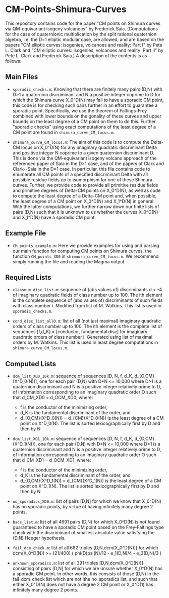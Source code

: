 # CM-Points-Shimura-Curves
This repository contains code for the paper "CM points on Shimura curves via QM-equivariant isogeny volcanoes" by Frederick Saia. (Computations for the case of quaternionic multiplication by the split rational quaternion algebra, i.e. the D=1 elliptic modular case, are allowed, and are based on the papers "CM elliptic curves: isogenies, volcanoes and reality: Part I" by Pete L. Clark and "CM elliptic curves: isogenies, volcanoes and reality: Part II" by Pete L. Clark and Frederick Saia.) A description of the contents is as follows:

## Main Files

- `sporadic_checks.m`: Knowing that there are finitely many pairs (D,N) with D>1 a quaternion discriminant and N a positive integer coprime to D for which the Shimura curve X_0^D(N) may fail to have a sporadic CM point, this code is for checking such pairs further in an effort to guarantee a sporadic point. Specifically, we use the theorem of Faltings-Frey combined with lower bounds on the gonality of these curves and upper bounds on the least degree of a CM point on them to do this. Further "sporadic checks" using exact computations of the least degree of a CM point are found in `shimura_curve_CM_locus.m`. 

- `shimura_curve_CM_locus.m`: The aim of this code is to compute the Delta-CM locus on X_0^D(N) for any imaginary quadratic discriminant Delta and positive integer N coprime to a given quaternion discriminant D. This is done via the QM-equivariant isogeny volcano approach of the referenced paper of Saia in the D>1 case, and of the papers of Clark and Clark--Saia in the D=1 case. In particular, this file contains code to enumerate all CM points of a specified discriminant Delta with all possible residue fields up to isomorphism for one of these Shimura curves. Further, we provide code to provide all primitive residue fields and primitive degrees of Delta-CM points on X_0^D(N), as well as code to compute the least degree of a Delta-CM point and, when possible, the least degree of a CM point on X_0^D(N) and X_1^D(N) in general. With the latter computations, we further narrow down our finite lists of pairs (D,N) such that it is unknown to us whether the curves X_0^D(N) and X_1^D(N) have a sporadic CM point. 

## Example File

- `CM_points_example.m`: Here we provide examples for using and parsing our main function for computing CM points on Shimura curves, the function `CM_points_XD0` in `shimnura_curve_CM_locus.m`. We recommend simply running the file and reading the Magma output.   

## Required Lists

- `classnum_disc_list.m`: sequence of (abs values of) discriminants d < -4 of imaginary quadratic fields of class number up to 100. The ith element is the complete sequence of (abs values of) discriminants of such fields with class number i. Modified from list of M. Watkins. This list is used in `sporadic_checks.m`. 

- `cond_disc_list_allO.m`: list of all (not just maximal) imaginary quadratic orders of class number up to 100. The ith element is the complete list of sequences [f,d_K] = [conductor, fundamental disc] for imaginary quadratic orders of class number i. Generated using list of maximal orders by M. Watkins. This list is used in least degree computations in `shimura_curve_CM_locus.m`. 

## Computed Lists 

- `dcm_list_XD0_10k.m`: sequence of sequences [D, N, f, d_K, d_{O,CM}(X^D_0(N))], one for each pair (D,N) with D*N <= 10,000 where D>1 is a quaternion discriminant and N is a positive integer relatively prime to D, of information corresponding to an imaginary quadratic order O such that d_CM_XD0 = d_OCM_XD0, where:
    - f is the conductor of the minimizing order,
    - d_K is the fundamental discriminant of the order, and
    - d_{O,CM}(X^D_0(N)) = d_{CM}(X^D_0(N)) is the least degree of a CM point on X^D_0(N). The list is sorted lexicographically first by D and then by N
    
- `dcm_list_XD1_10k.m`: sequence of sequences [D, N, f, d_K, d_{O,CM}(X^D_1(N))], one for each pair (D,N) with D*N <= 10,000 where D>1 is a quaternion discriminant and N is a positive integer relatively prime to D, of information corresponding to an imaginary quadratic order O such that d_CM_XD1 = d_OCM_XD1, where:
    - f is the conductor of the minimizing order,
    - d_K is the fundamental discriminant of the order, and
    - d_{O,CM}(X^D_1(N)) = d_{CM}(X^D_1(N)) is the least degree of a CM point on X^D_1(N). The list is sorted lexicographically first by D and then by N
    
- `no_sporadics_XD0.m`: list of pairs [D,N] for which we know that X_0^D(N) has no sporadic points, by virtue of having infinitely many degree 2 points.

- `bads_list.m`: list of all 4691 pairs (D,N) for which X_0^D(N) is not found guaranteed to have a sporadic CM point based on the Frey-Faltings type check with the discriminant of smallest absolute value satisfying the (D,N) Heeger hypothesis.

- `fail_dcm_check.m`: list of all 682 triples [D,N,dcm(X_0^D(N))] for which dcm(X_0^D(N)) >= (21/400) ( phi(D)psi(N)/12 - e_1(D,N)/4 - e_3(D,N)/3 )

- `unknown_sporadics.m`: list of all 391 triples [D,N,dcm(X_0^D(N))] consisting of pairs [D,N] for which we are unsure whether X_0^D(N) has a sporadic CM point. In other words, this consists of those (D,N) in the fail_dcm_check list which are not ithe no_sporadics list, and such that either X_0^D(N) does not have a degree 2 CM point or X_0^D(1) has infinitely many degree 2 points. 



